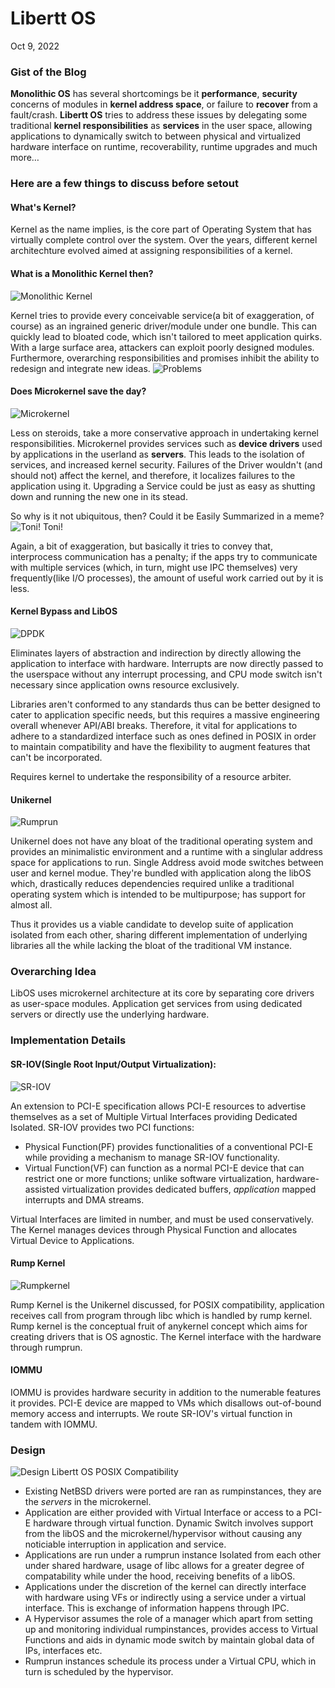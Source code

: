 # Libertt OS

Oct 9, 2022

### Gist of the Blog

**Monolithic OS** has several shortcomings be it **performance**, **security** concerns of modules in **kernel address space**, or failure to **recover** from a fault/crash. **Libertt OS** tries to address these issues by delegating some traditional **kernel responsibilities** as **services** in the user space, allowing applications to dynamically switch to between physical and virtualized hardware interface on runtime, recoverability, runtime upgrades and much more…

### Here are a few things to discuss before setout

#### What's Kernel?
Kernel as the name implies, is the core part of Operating System that has virtually complete control over the system. Over the years, different kernel architechture evolved aimed at assigning responsibilities of a kernel.

#### What is a Monolithic Kernel then?
![Monolithic Kernel](https://wiki.osdev.org/images/a/aa/Monolithic.png)

Kernel tries to provide every conceivable service(a bit of exaggeration, of course) as an ingrained generic driver/module under one bundle. This can quickly lead to bloated code, which isn't tailored to meet application quirks. With a large surface area, attackers can exploit poorly designed modules. Furthermore, overarching responsibilities and promises inhibit the ability to redesign and integrate new ideas.
![Problems](https://raw.githubusercontent.com/kanwaekan/kans-blog/main/6wcl94.jpg)



#### Does Microkernel save the day?
![Microkernel](https://wiki.osdev.org/images/2/28/Microkernel.png)

Less on steroids, take a more conservative approach in undertaking kernel responsibilities. Microkernel provides services such as **device drivers** used by applications in the userland as **servers**. This leads to the isolation of services, and increased kernel security. Failures of the Driver wouldn't (and should not) affect the kernel, and therefore, it localizes failures to the application using it. Upgrading a Service could be just as easy as shutting down and running the new one in its stead.

So why is it not ubiquitous, then? Could it be Easily Summarized in a meme?
![Toni! Toni!](https://raw.githubusercontent.com/kanwaekan/kans-blog/main/6wal21.jpg)

Again, a bit of exaggeration, but basically it tries to convey that, interprocess communication has a penalty; if the apps try to communicate with multiple services (which, in turn, might use IPC themselves) very frequently(like I/O processes), the amount of useful work carried out by it is less.


#### Kernel Bypass and LibOS
![DPDK](https://raw.githubusercontent.com/kanwaekan/kans-blog/main/6we123.png)

Eliminates layers of abstraction and indirection by directly allowing the application to interface with hardware. Interrupts are now directly passed to the userspace without any interrupt processing, and CPU mode switch isn't necessary since application owns resource exclusively.


Libraries aren't conformed to any standards thus can be better designed to cater to application specific needs,  but this requires a massive engineering overall whenever API/ABI breaks. Therefore, it vital for applications to adhere to a standardized interface such as ones defined in POSIX in order to maintain compatibility and have the flexibility to augment features that can't be incorporated.

Requires kernel to undertake the responsibility of a resource arbiter.

#### Unikernel
![Rumprun](https://github.com/kanwaekan/kans-blog/blob/main/rumparch.png)

Unikernel does not have any bloat of the traditional operating system and provides an minimalistic environment and a runtime with a singlular address space for applications to run. Single Address avoid mode switches between user and kernel modue. They're bundled with application along the libOS which, drastically reduces dependencies required unlike a traditional operating system which is intended to be multipurpose; has support for almost all. 

Thus it provides us a viable candidate to develop suite of application isolated from each other, sharing different implementation of underlying libraries all the while lacking the bloat of the traditional VM instance.

### Overarching Idea

LibOS uses microkernel architecture at its core by separating core drivers as user-space modules. Application get services from using dedicated servers or directly use the underlying hardware.

### Implementation Details

#### SR-IOV(Single Root Input/Output Virtualization):
![SR-IOV](https://honser.github.io/images/sriov_overview2.png)

An extension to PCI-E specification allows PCI-E resources to advertise themselves as a set of Multiple Virtual Interfaces providing Dedicated Isolated. SR-IOV provides two PCI functions:

- Physical Function(PF) provides functionalities of a conventional PCI-E while providing a mechanism to manage SR-IOV functionality.
- Virtual Function(VF) can function as a normal PCI-E device that can restrict one or more functions; unlike software virtualization, hardware-assisted virtualization provides dedicated buffers, _application_ mapped interrupts and DMA streams.

Virtual Interfaces are limited in number, and must be used conservatively. The Kernel manages devices through Physical Function and allocates Virtual Device to Applications.

#### Rump Kernel
![Rumpkernel](https://raw.githubusercontent.com/kanwaekan/kans-blog/main/rumparch.png)

Rump Kernel is the Unikernel discussed, for POSIX compatibility, application receives call from program through libc which is handled by rump kernel. Rump kernel is the conceptual fruit of anykernel concept which aims for creating drivers that is OS agnostic.
The Kernel interface with the hardware through rumprun.

#### IOMMU

IOMMU is provides hardware security in addition to the numerable features it provides. PCI-E device are mapped to VMs which disallows out-of-bound memory access and interrupts. We route SR-IOV's virtual function in tandem with IOMMU.

### Design

![Design](https://raw.githubusercontent.com/kanwaekan/kans-blog/main/6wd124.png)
Libertt OS
POSIX Compatibility
- Existing NetBSD drivers were ported are ran as rumpinstances, they are the *servers* in the microkernel.
- Application are either provided with Virtual Interface or access to a PCI-E hardware through virtual function. Dynamic Switch involves support from the libOS and the microkernel/hypervisor without causing any noticiable interruption in application and service.
- Applications are run under a rumprun instance Isolated from each other under shared hardware, usage of libc allows for a greater degree of compatability while under the hood, receiving benefits of a libOS.
- Applications under the discretion of the kernel can directly interface with hardware using VFs or indirectly using a service under a virtual interface. This is exchange of information happens through IPC.
- A Hypervisor assumes the role of a manager which apart from setting up and monitoring individual rumpinstances, provides access to Virtual Functions and aids in dynamic mode switch by maintain global data of IPs, interfaces etc.
- Rumprun instances schedule its process under a Virtual CPU, which in turn is scheduled by the hypervisor.



